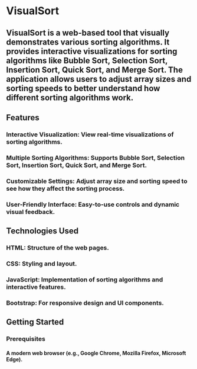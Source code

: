 # VisualSort

## VisualSort is a web-based tool that visually demonstrates various sorting algorithms. It provides interactive visualizations for sorting algorithms like Bubble Sort, Selection Sort, Insertion Sort, Quick Sort, and Merge Sort. The application allows users to adjust array sizes and sorting speeds to better understand how different sorting algorithms work.

## Features
### Interactive Visualization: View real-time visualizations of sorting algorithms.
### Multiple Sorting Algorithms: Supports Bubble Sort, Selection Sort, Insertion Sort, Quick Sort, and Merge Sort.
### Customizable Settings: Adjust array size and sorting speed to see how they affect the sorting process.
### User-Friendly Interface: Easy-to-use controls and dynamic visual feedback.

## Technologies Used
### HTML: Structure of the web pages.
### CSS: Styling and layout.
### JavaScript: Implementation of sorting algorithms and interactive features.
### Bootstrap: For responsive design and UI components.

## Getting Started
### Prerequisites
#### A modern web browser (e.g., Google Chrome, Mozilla Firefox, Microsoft Edge).
